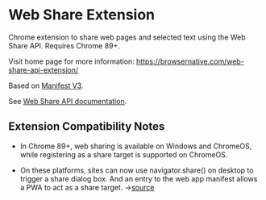 # Web Share Extension

Chrome extension to share web pages and selected text using the Web Share API. Requires Chrome 89+.

Visit home page for more information: https://browsernative.com/web-share-api-extension/


Based on [Manifest V3](https://developer.chrome.com/docs/extensions/mv3/intro/).

See [Web Share API documentation](https://web.dev/web-share/).

## Extension Compatibility Notes
* In Chrome 89+, web sharing is available on Windows and ChromeOS, while registering as a share target is supported on ChromeOS. 

* On these platforms, sites can now use navigator.share() on desktop to trigger a share dialog box. And an entry to the web app manifest allows a PWA to act as a share target. ->[source](https://blog.chromium.org/2021/01/chrome-89-beta-advanced-hardware.html)